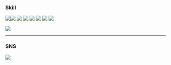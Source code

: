 ### Skill
<img src="https://img.shields.io/badge/Python-3776AB?style=flat&logo=Python&logoColor=FFFFFF"/><img src="https://img.shields.io/badge/Pandas-150458?style=flat&logo=Pandas&logoColor=FFFFFF"/>
<img src="https://img.shields.io/badge/NumPy-013243?style=flat&logo=Numpy&logoColor=FFFFFF"/>
<img src="https://img.shields.io/badge/OpenCV-5C3EE8?style=flat&logo=OpenCV&logoColor=FFFFFF"/>
<img src="https://img.shields.io/badge/TensorFlow-FF6F00?style=flat&logo=Tensorflow&logoColor=FFFFFF"/>
<img src="https://img.shields.io/badge/Keras-D00000?style=flat&logo=Keras&logoColor=FFFFFF"/>
<img src="https://img.shields.io/badge/PyTorch-EE4C2C?style=flat&logo=Pytorch&logoColor=FFFFFF"/>
<img src="https://img.shields.io/badge/Google Colab-F9AB00?style=flat&logo=Google Colab&logoColor=FFFFFF"/>

<img src="https://img.shields.io/badge/Google Colab-F9AB00?style=flat&logo=appveyor&logoColor=FFFFFF"/>




---
### SNS
<a href="https://ram-zip.tistory.com" target="_blank"><img src="https://img.shields.io/badge/Tistory-000000?style=flat-square&logo=Tistory&logoColor=FFFFFF"/>
<!--
**huB-ram/huB-ram** is a ✨ _special_ ✨ repository because its `README.md` (this file) appears on your GitHub profile.

Here are some ideas to get you started:

- 🔭 I’m currently working on ...
- 🌱 I’m currently learning ...
- 👯 I’m looking to collaborate on ...
- 🤔 I’m looking for help with ...
- 💬 Ask me about ...
- 📫 How to reach me: ...
- 😄 Pronouns: ...
- ⚡ Fun fact: ...
-->

